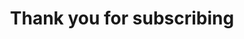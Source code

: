 ---
layout: thankyou-email
title: Thank you for subscribing
description: Head of Design at Bukalapak and human-centered practicioner
id: project

image:
 path: /img/seo/buditanrim-seo.jpg
 height: 630
 width: 1200
gif: false
twitter-seo:
 - "seo/buditanrim-seo.jpg"
---